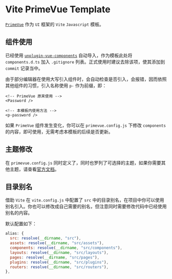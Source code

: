 
# Vite PrimeVue Template

[`PrimeVue`](https://primefaces.org/primevue/showcase) 作为 `UI` 框架的 `Vite` `Javascript` 模板。

## 组件使用

已经使用 [`unplugin-vue-components`](https://github.com/antfu/unplugin-vue-components) 自动导入，作为模板此处将 `components.d.ts` 加入 `.gitignore` 列表。正式使用时建议去除该项，使其添加到 `commit` 记录当中。

由于部分编辑器在使用大写引入组件时，会自动检查是否引入，会报错，因而依照其他组件的习惯，引入名称使用 `p-` 作为前缀，即：

```vue
<!-- PrimeVue 原来使用 -->
<Password />

<!-- 本模板内使用方法 -->
<p-password />
```

如果 `PrimeVue` 组件发生变化，你可以在 `primevue.config.js` 下修改 `components` 的内容，即可使用，无需考虑本模板的后续是否更新。

## 主题修改

在 `primevue.config.js` 同时定义了，同时也罗列了可选择的主题，如果你需要其他主题，请查看[官方文档](https://primefaces.org/primevue/showcase/#/theming)。

## 目录别名

借助 `Vite` 在 `vite.config.js` 中配置了 `src` 中的目录别名，在项目中你可以使用别名引入。你也可以修改成自己需要的别名，但注意同时需要修改代码中已经使用别名的内容。

默认配置如下：

```js
alias: {
  src: resolve(__dirname, "src"),
  assets: resolve(__dirname, "src/assets"),
  components: resolve(__dirname, "src/components"),
  layouts: resolve(__dirname, "src/layouts"),
  pages: resolve(__dirname, "src/pages"),
  plugins: resolve(__dirname, "src/plugins"),
  routers: resolve(__dirname, "src/routers"),
},
```